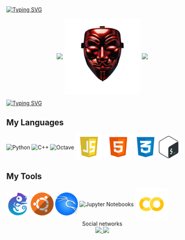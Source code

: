 
#
<br>[![Typing SVG](https://readme-typing-svg.herokuapp.com?font=Fira+Code&weight=900&size=50&duration=5000&pause=1000&color=A50000&random=false&width=2000&height=90&lines=HELLO%2CWORLD;DEV+EM+%3CT%3E+BUSCANDO+ESPECIALIZAÇÃO+EM+CIBERSEGURAN%C3%87A)](https://git.io/typing-svg)

<div align="center">
<img height="130em" align="center" src="https://github-readme-stats.vercel.app/api?username=JWchester&show_icons=true&theme=dark&include_all_commits=true&count_private=true&title_color=FFFFFF&text_color=FFFFFF&icon_color=FFFFFF&bg_color=A50000&"/>

  <img height="200em" align="center" src="https://github.com/JWchester/Icons/blob/main/AnonymousR.png" />
  <img height="130em" align="center" src="https://github-readme-stats.vercel.app/api/top-langs/?username=JWchester&layout=compact&langs_count=7&theme=dark&title_color=FFFFFF&text_color=FFFFFF&icon_color=FFFFFF&bg_color=071DA5&" />
  
</div>

[![Typing SVG](https://readme-typing-svg.herokuapp.com?font=Fira+Code&weight=900&size=50&duration=15000&pause=1000&color=A50000&multiline=true&repeat=false&random=false&width=2000&height=90&lines=-.+---+%2F+-.-.+.-.+..+.+%2F+..-+--+%2F+..+-.+..+--+..+--.+---+%2F+.--.+.-+.-.+.-+%2F+.---+..-+...+-+..+..-.+..+-.-.+.-+.-.+%2F+...+..-+.-+%2F+.--.+.-.+.--.+.-.+..+.-+%2F+..+-.+-.-.+---+--+.--.+.+-+-.+-.-.+..+.-)](https://git.io/typing-svg)


## My Languages

<div align = "left">
<img style = "margin = 10px" align = "center" alt = "Python" height = "60" src = "https://cdn.jsdelivr.net/gh/devicons/devicon/icons/python/python-original.svg" />
<img style = "margin = 10px" align = "center" alt = "C++" height = "60" src = https://cdn.jsdelivr.net/gh/devicons/devicon/icons/cplusplus/cplusplus-original.svg /> 
<img style = "margin = 10px" align = "center" alt = "Octave" height = "65" src="https://cdn.jsdelivr.net/gh/devicons/devicon/icons/matlab/matlab-original.svg" />
<img style = "margin = 10px" align = "center" alt = "JavaScript" height = 70 <img src="https://github.com/JWchester/Icons/blob/main/JavScript.png"/>
<img style = "margin = 10px" align = "center" alt = "HTML5" height = 70 <img src="https://github.com/JWchester/Icons/blob/main/HTML5.png"/>
<img style = "margin = 10px" align = "center" alt = "CSS3" height = 60 <img src="https://github.com/JWchester/Icons/blob/main/CSS3.png"/>
<img style = "margin-right = 100px" align = "center" alt = "CSS3" height = 60 <img src="https://github.com/JWchester/Icons/blob/main/Bash.png"/>

 
</div>

 ##

 ## My Tools
 <div align = "left">
 <img style = "margin = 20px" align = "center" alt = "GNS3" height = "60" src = "https://github.com/JWchester/Icons/blob/main/GNS3.png" />
 <img style = "margin = 10px" align = "center" alt = "Linux Ubuntu" height = "60" src = "https://github.com/JWchester/Icons/blob/main/Linux%20Ubuntu.png" />
 <img style = "margin = 10px" align = "center" alt = "Kali Linux" height = "60" src = "https://github.com/JWchester/Icons/blob/main/Kali%20Linux.png" />
 <img style = "margin = 10px" align = "center" alt = "Jupyter Notebooks" height = "70" src="https://cdn.jsdelivr.net/gh/devicons/devicon/icons/jupyter/jupyter-original-wordmark.svg" />
 <img style = "margin = 10px" align = "center" alt = "Google Colab" height = "85" src = "https://github.com/JWchester/Icons/blob/main/Google%20Colab.png" />
 
  
 </div>

<div align = "center">
Social networks

<div align = "center">
<a href="https://instagram.com/joao.paulo56" alt = "Instagram" target="_blank"> <img src = "https://img.shields.io/badge/Instagram-E4405F?style=for-the-badge&logo=instagram&logoColor=white "target =" _ blank "> </a>
<a href="https://www.linkedin.com/in/jo%C3%A3o-paulo-gomes-barbosa-a1384a1b1/" target="_blank"> <img src = "https://img.shields.io/badge/LinkedIn-0077B5?style=for-the-badge&logo=linkedin&logoColor=white "target =" _ blank "> </a>
 

  


